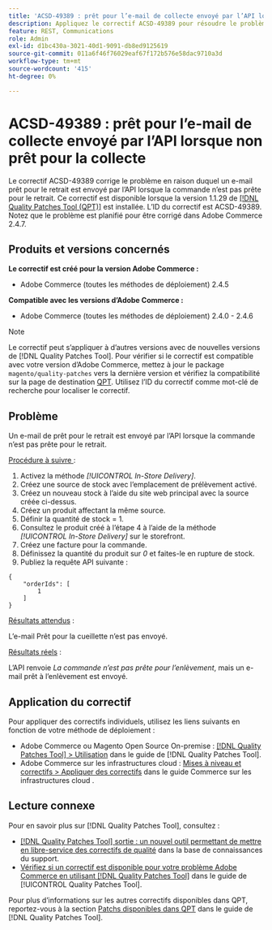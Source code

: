 ```yaml
---
title: 'ACSD-49389 : prêt pour l’e-mail de collecte envoyé par l’API lorsque non prêt pour la collecte'
description: Appliquez le correctif ACSD-49389 pour résoudre le problème d’Adobe Commerce où un e-mail prêt pour le retrait est envoyé par l’API lorsque la commande n’est pas prête pour le retrait.
feature: REST, Communications
role: Admin
exl-id: d1bc430a-3021-40d1-9091-db8ed9125619
source-git-commit: 011a6f46f76029eaf67f172b576e58dac9710a3d
workflow-type: tm+mt
source-wordcount: '415'
ht-degree: 0%

---
```


# ACSD-49389 : prêt pour l’e-mail de collecte envoyé par l’API lorsque non prêt pour la collecte

Le correctif ACSD-49389 corrige le problème en raison duquel un e-mail prêt pour le retrait est envoyé par l’API lorsque la commande n’est pas prête pour le retrait. Ce correctif est disponible lorsque la version 1.1.29 de [[!DNL Quality Patches Tool (QPT)]](https://experienceleague.adobe.com/en/docs/commerce-operations/tools/quality-patches-tool/quality-patches-tool-to-self-serve-quality-patches) est installée. L’ID du correctif est ACSD-49389. Notez que le problème est planifié pour être corrigé dans Adobe Commerce 2.4.7.

## Produits et versions concernés

**Le correctif est créé pour la version Adobe Commerce :**

* Adobe Commerce (toutes les méthodes de déploiement) 2.4.5

**Compatible avec les versions d’Adobe Commerce :**

* Adobe Commerce (toutes les méthodes de déploiement) 2.4.0 - 2.4.6

>[!NOTE]
>
>Le correctif peut s’appliquer à d’autres versions avec de nouvelles versions de [!DNL Quality Patches Tool]. Pour vérifier si le correctif est compatible avec votre version d’Adobe Commerce, mettez à jour le package `magento/quality-patches` vers la dernière version et vérifiez la compatibilité sur la page de destination [QPT](https://experienceleague.adobe.com/tools/commerce-quality-patches/index.html). Utilisez l’ID du correctif comme mot-clé de recherche pour localiser le correctif.

## Problème

Un e-mail de prêt pour le retrait est envoyé par l’API lorsque la commande n’est pas prête pour le retrait.

<u>Procédure à suivre </u> :

1. Activez la méthode *[!UICONTROL In-Store Delivery]*.
1. Créez une source de stock avec l’emplacement de prélèvement activé.
1. Créez un nouveau stock à l’aide du site web principal avec la source créée ci-dessus.
1. Créez un produit affectant la même source.
1. Définir la quantité de stock = 1.
1. Consultez le produit créé à l’étape 4 à l’aide de la méthode *[!UICONTROL In-Store Delivery]* sur le storefront.
1. Créez une facture pour la commande.
1. Définissez la quantité du produit sur *0* et faites-le en rupture de stock.
1. Publiez la requête API suivante :

```
{
    "orderIds": [
        1
    ]
}
```

<u>Résultats attendus</u> :

L’e-mail Prêt pour la cueillette n’est pas envoyé.

<u>Résultats réels</u> :

L’API renvoie *La commande n’est pas prête pour l’enlèvement*, mais un e-mail prêt à l’enlèvement est envoyé.

## Application du correctif

Pour appliquer des correctifs individuels, utilisez les liens suivants en fonction de votre méthode de déploiement :

* Adobe Commerce ou Magento Open Source On-premise : [[!DNL Quality Patches Tool] > Utilisation](/help/tools/quality-patches-tool/usage.md) dans le guide de [!DNL Quality Patches Tool].
* Adobe Commerce sur les infrastructures cloud : [Mises à niveau et correctifs > Appliquer des correctifs](https://experienceleague.adobe.com/docs/commerce-cloud-service/user-guide/develop/upgrade/apply-patches.html) dans le guide Commerce sur les infrastructures cloud .

## Lecture connexe

Pour en savoir plus sur [!DNL Quality Patches Tool], consultez :

* [[!DNL Quality Patches Tool] sortie : un nouvel outil permettant de mettre en libre-service des correctifs de qualité](https://experienceleague.adobe.com/en/docs/commerce-operations/tools/quality-patches-tool/quality-patches-tool-to-self-serve-quality-patches) dans la base de connaissances du support.
* [Vérifiez si un correctif est disponible pour votre problème Adobe Commerce en utilisant [!DNL Quality Patches Tool]](/help/tools/quality-patches-tool/patches-available-in-qpt/check-patch-for-magento-issue-with-magento-quality-patches.md) dans le guide de [!UICONTROL Quality Patches Tool].


Pour plus d’informations sur les autres correctifs disponibles dans QPT, reportez-vous à la section [Patchs disponibles dans QPT](https://experienceleague.adobe.com/tools/commerce-quality-patches/index.html) dans le guide de [!DNL Quality Patches Tool].
